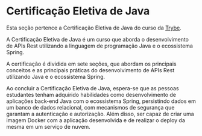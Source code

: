 # Certificação Eletiva de Java
Esta seção pertence a Certificação Eletiva de Java do curso da [Trybe](https://www.betrybe.com/).

A Certificação Eletiva de Java é um curso que aborda o desenvolvimento de APIs Rest utilizando a linguagem de programação Java e o ecossistema Spring.

A certificação é dividida em sete seções, que abordam os principais conceitos e as principais práticas do desenvolvimento de APIs Rest utilizando Java e o ecossistema Spring.

Ao concluir a Certificação Eletiva de Java, espera-se que as pessoas estudantes tenham adquirido habilidades como desenvolvimento de aplicações back-end Java com o ecossistema Spring, persistindo dados em um banco de dados relacional, com mecanismos de segurança que garantam a autenticação e autorização. Além disso, ser capaz de criar uma imagem Docker com a aplicação desenvolvida e de realizar o deploy da mesma em um serviço de nuvem.
